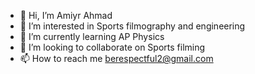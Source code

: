 - 👋 Hi, I’m Amiyr Ahmad
- 👀 I’m interested in Sports filmography and engineering
- 🌱 I’m currently learning AP Physics
- 💞️ I’m looking to collaborate on Sports filming
- 📫 How to reach me berespectful2@gmail.com

<!---
Amiyr23/Amiyr23 is a ✨ special ✨ repository because its `README.md` (this file) appears on your GitHub profile.
You can click the Preview link to take a look at your changes.
--->
